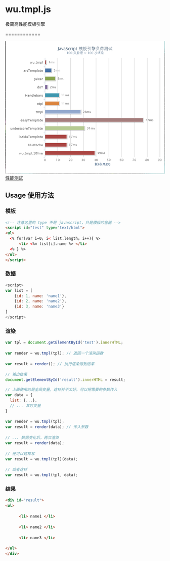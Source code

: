 # wu.tmpl.js
极简高性能模板引擎

============

![性能测试](test/test.png)
[性能测试](https://wusfen.github.io/wu.tmpl.js/test/template_test.html)


## Usage 使用方法

### 模板
```html
<!-- 注意这里的 type 不是 javascript，只是模板的容器 -->
<script id="test" type="text/html">
<ul>
  <% for(var i=0; i< list.length; i++){ %>
      <li> <%= list[i].name %> </li>
  <% } %>
</ul>
</script>
```

### 数据
```javascript
<script>
var list = [
    {id: 1, name: 'name1'},
    {id: 2, name: 'name2'},
    {id: 3, name: 'name3'}
]
</script>
```

### 渲染
```javascript
var tpl = document.getElementById('test').innerHTML;

var render = wu.tmpl(tpl); // 返回一个渲染函数

var result = render(); // 执行渲染得到结果

// 输出结果
document.getElementById('result').innerHTML = result;
```
```javascript
// 上面使用的是全局变量，这样并不太好。可以把需要的参数传入
var data = {
  list: {...},
  // ... 其它变量
}

var render = wu.tmpl(tpl);
var result = render(data); // 传入参数

// ... 数据变化后，再次渲染
var result = render(data);

// 还可以这样写
var result = wu.tmpl(tpl)(data);

// 或者这样
var result = wu.tmpl(tpl, data);
```

### 结果
```html
<div id="result">
<ul>
  
      <li> name1 </li>
  
      <li> name2 </li>
  
      <li> name3 </li>
  
</ul>
</div>
```
